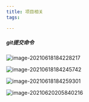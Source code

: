 ```yaml
---
title: 项目相关
tags:

---
```


##### git提交命令

![image-20210618184228217](https://cdn.jsdelivr.net/gh/nanxi1234/nanxi1234.github.io/image/2021/20210618184235.png)

![image-20210618184245742](https://cdn.jsdelivr.net/gh/nanxi1234/nanxi1234.github.io/image/2021/20210618184245.png)

![image-20210618184259301](https://cdn.jsdelivr.net/gh/nanxi1234/nanxi1234.github.io/image/2021/20210618184259.png)

![image-20210620205840216](https://cdn.jsdelivr.net/gh/nanxi1234/nanxi1234.github.io/image/2021/20210620205840.png)
